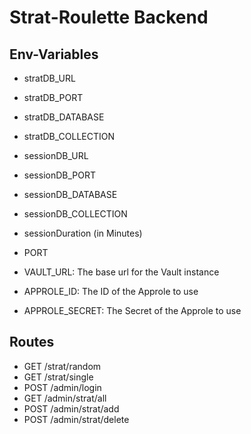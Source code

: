 # Strat-Roulette Backend

## Env-Variables
 * stratDB_URL
 * stratDB_PORT
 * stratDB_DATABASE
 * stratDB_COLLECTION
 
 * sessionDB_URL
 * sessionDB_PORT
 * sessionDB_DATABASE
 * sessionDB_COLLECTION
 
 * sessionDuration (in Minutes)

 * PORT

 * VAULT_URL: The base url for the Vault instance
 * APPROLE_ID: The ID of the Approle to use
 * APPROLE_SECRET: The Secret of the Approle to use

## Routes
 * GET /strat/random
 * GET /strat/single
 * POST /admin/login
 * GET /admin/strat/all
 * POST /admin/strat/add
 * POST /admin/strat/delete